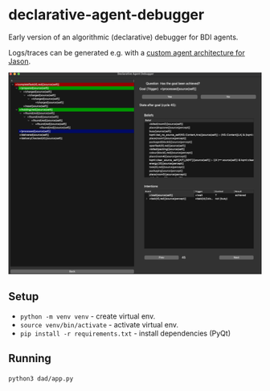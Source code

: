 # declarative-agent-debugger

Early version of an algorithmic (declarative) debugger for BDI agents.

Logs/traces can be generated e.g. with a [custom agent architecture for Jason](https://github.com/t-ah/jason-util).

![Screenshot](/docs/screenshot.png)

## Setup

- `python -m venv venv` - create virtual env.
- `source venv/bin/activate` - activate virtual env.
- `pip install -r requirements.txt` - install dependencies (PyQt)

## Running

`python3 dad/app.py`